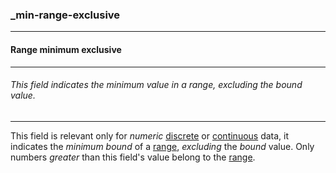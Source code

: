 ### _min-range-exclusive



------
#### Range minimum exclusive



------
###### This field indicates the minimum value in a range, excluding the bound value.



------
This field is relevant only for *numeric* [discrete](_type_number_integer) or [continuous](_type_number) data, it indicates the *minimum bound* of a [range](_range.md), *excluding* the *bound* value. Only numbers *greater* than this field's value belong to the [range](_range.md).